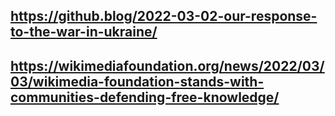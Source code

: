 ## https://github.blog/2022-03-02-our-response-to-the-war-in-ukraine/

## https://wikimediafoundation.org/news/2022/03/03/wikimedia-foundation-stands-with-communities-defending-free-knowledge/
